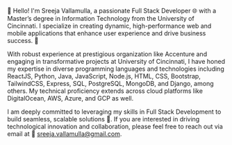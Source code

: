 🌟 Hello! I'm Sreeja Vallamulla, a passionate Full Stack Developer 🌐 with a Master’s degree in Information Technology from the University of Cincinnati. I specialize in creating dynamic, high-performance web and mobile applications that enhance user experience and drive business success. 🚀

With robust experience at prestigious organization like Accenture and engaging in transformative projects at University of Cincinnati, I have honed my expertise in diverse programming languages and technologies including ReactJS, Python, Java, JavaScript, Node.js, HTML, CSS, Bootstrap, TailwindCSS, Express, SQL, PostgreSQL, MongoDB, and Django, among others. My technical proficiency extends across cloud platforms like DigitalOcean, AWS, Azure, and GCP as well.

I am deeply committed to leveraging my skills in Full Stack Development to build seamless, scalable solutions 🚀. If you are interested in driving technological innovation and collaboration, please feel free to reach out via email at
📧 sreeja.vallamulla@gmail.com.
